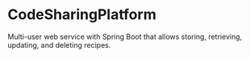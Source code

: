 # CodeSharingPlatform
Multi-user web service with Spring Boot that allows storing, retrieving, updating, and deleting recipes.
